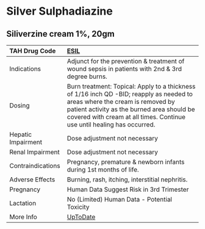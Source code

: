 # Silver Sulphadiazine

## Siliverzine cream 1%, 20gm

| TAH Drug Code      | [ESIL](https://www.tahsda.org.tw/drugs/hissearch.php?drug_code=ESIL)                                                                                                                                                                                 |
|:-------------------|:-----------------------------------------------------------------------------------------------------------------------------------------------------------------------------------------------------------------------------------------------------|
| Indications        | Adjunct for the prevention & treatment of wound sepsis in patients with 2nd & 3rd degree burns.                                                                                                                                                      |
| Dosing             | Burn treatment: Topical: Apply to a thickness of 1/16 inch QD -BID; reapply as needed to areas where the cream is removed by patient activity as the burned area should be covered with cream at all times. Continue use until healing has occurred. |
| Hepatic Impairment | Dose adjustment not necessary                                                                                                                                                                                                                        |
| Renal Impairment   | Dose adjustment not necessary                                                                                                                                                                                                                        |
| Contraindications  | Pregnancy, premature & newborn infants during 1st months of life.                                                                                                                                                                                    |
| Adverse Effects    | Burning, rash, itching, interstitial nephritis.                                                                                                                                                                                                      |
| Pregnancy          | Human Data Suggest Risk in 3rd Trimester                                                                                                                                                                                                             |
| Lactation          | No (Limited) Human Data - Potential Toxicity                                                                                                                                                                                                         |
| More Info          | [UpToDate](https://www.uptodate.com/contents/silver-sulfadiazine-drug-information)                                                                                                                                                                   |

